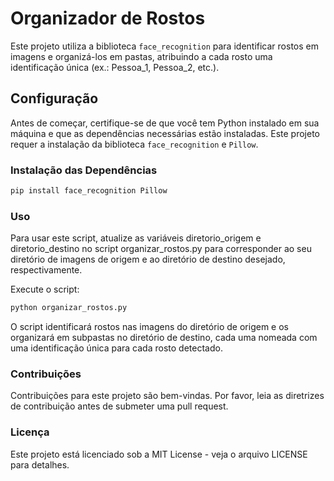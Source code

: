 # Organizador de Rostos

Este projeto utiliza a biblioteca `face_recognition` para identificar rostos em imagens e organizá-los em pastas, atribuindo a cada rosto uma identificação única (ex.: Pessoa_1, Pessoa_2, etc.).

## Configuração

Antes de começar, certifique-se de que você tem Python instalado em sua máquina e que as dependências necessárias estão instaladas. Este projeto requer a instalação da biblioteca `face_recognition` e `Pillow`.

### Instalação das Dependências

```bash
pip install face_recognition Pillow
```

### Uso

Para usar este script, atualize as variáveis diretorio_origem e diretorio_destino no script organizar_rostos.py para corresponder ao seu diretório de imagens de origem e ao diretório de destino desejado, respectivamente.

Execute o script:

```py
python organizar_rostos.py
```

O script identificará rostos nas imagens do diretório de origem e os organizará em subpastas no diretório de destino, cada uma nomeada com uma identificação única para cada rosto detectado.

### Contribuições

Contribuições para este projeto são bem-vindas. Por favor, leia as diretrizes de contribuição antes de submeter uma pull request.

### Licença

Este projeto está licenciado sob a MIT License - veja o arquivo LICENSE para detalhes.
